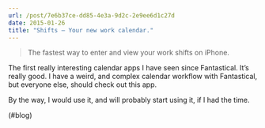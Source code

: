 ```yaml
---
url: /post/7e6b37ce-dd85-4e3a-9d2c-2e9ee6d1c27d
date: 2015-01-26
title: "Shifts – Your new work calendar."
---
```


> The fastest way to enter and view your work shifts on iPhone. 



The first really interesting calendar apps I have seen since Fantastical. It&#8217;s really good. I have a weird, and complex calendar workflow with Fantastical, but everyone else, should check out this app.



By the way, I would use it, and will probably start using it, if I had the time.



(#blog)